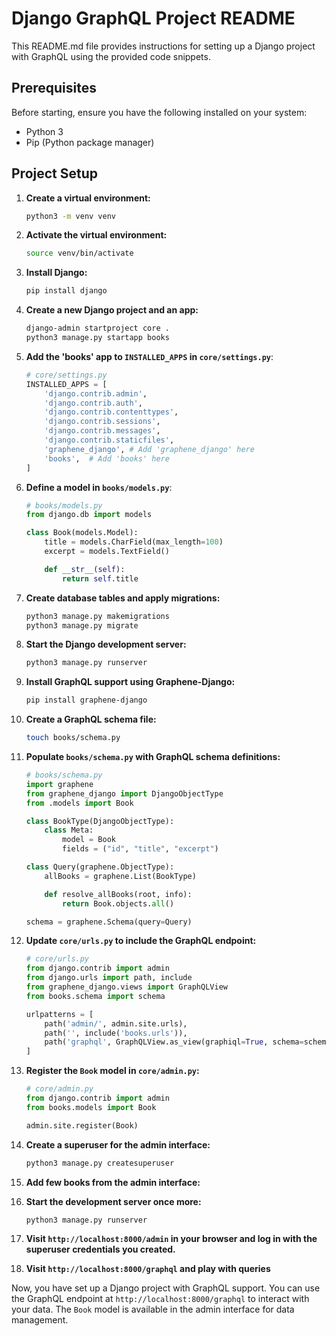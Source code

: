 # Django GraphQL Project README

This README.md file provides instructions for setting up a Django project with GraphQL using the provided code snippets.

## Prerequisites

Before starting, ensure you have the following installed on your system:

- Python 3
- Pip (Python package manager)

## Project Setup

1. **Create a virtual environment:**

   ```bash
   python3 -m venv venv
   ```

2. **Activate the virtual environment:**

   ```bash
   source venv/bin/activate
   ```

3. **Install Django:**

   ```bash
   pip install django
   ```

4. **Create a new Django project and an app:**

   ```bash
   django-admin startproject core .
   python3 manage.py startapp books
   ```

5. **Add the 'books' app to `INSTALLED_APPS` in `core/settings.py`**:

   ```python
   # core/settings.py
   INSTALLED_APPS = [
       'django.contrib.admin',
       'django.contrib.auth',
       'django.contrib.contenttypes',
       'django.contrib.sessions',
       'django.contrib.messages',
       'django.contrib.staticfiles',
       'graphene_django', # Add 'graphene_django' here
       'books',  # Add 'books' here
   ]
   ```

6. **Define a model in `books/models.py`**:

   ```python
   # books/models.py
   from django.db import models

   class Book(models.Model):
       title = models.CharField(max_length=100)
       excerpt = models.TextField()

       def __str__(self):
           return self.title
   ```

7. **Create database tables and apply migrations:**

   ```bash
   python3 manage.py makemigrations
   python3 manage.py migrate
   ```

8. **Start the Django development server:**

   ```bash
   python3 manage.py runserver
   ```

9. **Install GraphQL support using Graphene-Django:**

   ```bash
   pip install graphene-django
   ```

10. **Create a GraphQL schema file:**

    ```bash
    touch books/schema.py
    ```

11. **Populate `books/schema.py` with GraphQL schema definitions:**

    ```python
    # books/schema.py
    import graphene
    from graphene_django import DjangoObjectType
    from .models import Book

    class BookType(DjangoObjectType):
        class Meta:
            model = Book
            fields = ("id", "title", "excerpt")

    class Query(graphene.ObjectType):
        allBooks = graphene.List(BookType)

        def resolve_allBooks(root, info):
            return Book.objects.all()

    schema = graphene.Schema(query=Query)
    ```

12. **Update `core/urls.py` to include the GraphQL endpoint:**

    ```python
    # core/urls.py
    from django.contrib import admin
    from django.urls import path, include
    from graphene_django.views import GraphQLView
    from books.schema import schema

    urlpatterns = [
        path('admin/', admin.site.urls),
        path('', include('books.urls')),
        path('graphql', GraphQLView.as_view(graphiql=True, schema=schema),
    ]
    ```

13. **Register the `Book` model in `core/admin.py`:**

    ```python
    # core/admin.py
    from django.contrib import admin
    from books.models import Book

    admin.site.register(Book)
    ```

14. **Create a superuser for the admin interface:**

    ```bash
    python3 manage.py createsuperuser
    ```


15. **Add few books from the admin interface:**


16. **Start the development server once more:**

    ```bash
    python3 manage.py runserver
    ```

17. **Visit `http://localhost:8000/admin` in your browser and log in with the superuser credentials you created.**

18. **Visit `http://localhost:8000/graphql` and play with queries**


Now, you have set up a Django project with GraphQL support. You can use the GraphQL endpoint at `http://localhost:8000/graphql` to interact with your data. The `Book` model is available in the admin interface for data management.
